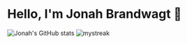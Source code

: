 # Hello, I'm Jonah Brandwagt 👋

![Jonah's GitHub stats](https://github-readme-stats.vercel.app/api?username=jonahbrandwagt&show_icons=true&theme=tokyonight&count_private=true)
<img src="https://github-readme-streak-stats.herokuapp.com/?user=jonahbrandwagt&theme=tokyonight" alt="mystreak"/>
